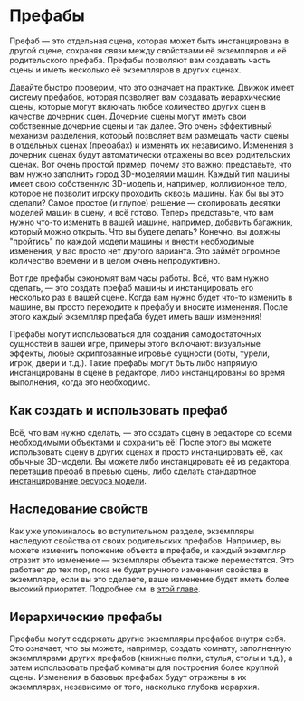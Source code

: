 # Префабы

Префаб — это отдельная сцена, которая может быть инстанцирована в другой сцене, сохраняя связи между свойствами её экземпляров и её родительского префаба. Префабы позволяют вам создавать часть сцены и иметь несколько её экземпляров в других сценах.

Давайте быстро проверим, что это означает на практике. Движок имеет систему префабов, которая позволяет вам создавать иерархические сцены, которые могут включать любое количество других сцен в качестве дочерних сцен. Дочерние сцены могут иметь свои собственные дочерние сцены и так далее. Это очень эффективный механизм разделения, который позволяет вам размещать части сцены в отдельных сценах (префабах) и изменять их независимо. Изменения в дочерних сценах будут автоматически отражены во всех родительских сценах. Вот очень простой пример, почему это важно: представьте, что вам нужно заполнить город 3D-моделями машин. Каждый тип машины имеет свою собственную 3D-модель и, например, коллизионное тело, которое не позволит игроку проходить сквозь машины. Как бы вы это сделали? Самое простое (и глупое) решение — скопировать десятки моделей машин в сцену, и всё готово. Теперь представьте, что вам нужно что-то изменить в вашей машине, например, добавить багажник, который можно открыть. Что вы будете делать? Конечно, вы должны "пройтись" по каждой модели машины и внести необходимые изменения, у вас просто нет другого варианта. Это займёт огромное количество времени и в целом очень непродуктивно.

Вот где префабы сэкономят вам часы работы. Всё, что вам нужно сделать, — это создать префаб машины и инстанцировать его несколько раз в вашей сцене. Когда вам нужно будет что-то изменить в машине, вы просто переходите к префабу и вносите изменения. После этого каждый экземпляр префаба будет иметь ваши изменения!

Префабы могут использоваться для создания самодостаточных сущностей в вашей игре, примеры этого включают: визуальные эффекты, любые скриптованные игровые сущности (боты, турели, игрок, двери и т.д.). Такие префабы могут быть либо напрямую инстанцированы в сцене в редакторе, либо инстанцированы во время выполнения, когда это необходимо.

## Как создать и использовать префаб

Всё, что вам нужно сделать, — это создать сцену в редакторе со всеми необходимыми объектами и сохранить её! После этого вы можете использовать сцену в других сценах и просто инстанцировать её, как обычные 3D-модели. Вы можете либо инстанцировать её из редактора, перетащив префаб в превью сцены, либо сделать стандартное [инстанцирование ресурса модели](../resources/model.md#instantiation).

## Наследование свойств

Как уже упоминалось во вступительном разделе, экземпляры наследуют свойства от своих родительских префабов. Например, вы можете изменить положение объекта в префабе, и каждый экземпляр отразит это изменение — экземпляры объекта также переместятся. Это работает до тех пор, пока не будет ручного изменения свойства в экземпляре, если вы это сделаете, ваше изменение будет иметь более высокий приоритет. Подробнее см. в [этой главе](./inheritance.md).

## Иерархические префабы

Префабы могут содержать другие экземпляры префабов внутри себя. Это означает, что вы можете, например, создать комнату, заполненную экземплярами других префабов (книжные полки, стулья, столы и т.д.), а затем использовать префаб комнаты для построения более крупной сцены. Изменения в базовых префабах будут отражены в их экземплярах, независимо от того, насколько глубока иерархия.